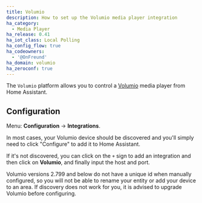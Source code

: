 ```yaml
---
title: Volumio
description: How to set up the Volumio media player integration
ha_category:
  - Media Player
ha_release: 0.41
ha_iot_class: Local Polling
ha_config_flow: true
ha_codeowners:
  - '@OnFreund'
ha_domain: volumio
ha_zeroconf: true
---
```


The `Volumio` platform allows you to control a [Volumio](https://volumio.org/) media player from Home Assistant.

## Configuration

Menu: **Configuration** -> **Integrations**.

In most cases, your Volumio device should be discovered and you'll simply need to click "Configure" to add it to Home Assistant.

If it's not discovered, you can click on the `+` sign to add an integration and then click on **Volumio**, and finally input the host and port.

<div class='note'>
Volumio versions 2.799 and below do not have a unique id when manually configured, so you will not be able to rename your entity or add your device to an area. If discovery does not work for you, it is advised to upgrade Volumio before configuring.
</div>
